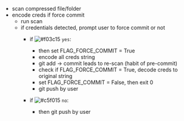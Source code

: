 - scan compressed file/folder
- encode creds if force commit
  - run scan
  - if credentials detected, prompt user to force commit or not
    - if ![#f03c15](https://via.placeholder.com/15/f03c15/000000) `yes`:
      - then set FLAG_FORCE_COMMIT = True
      - encode all creds string
      - git add -> commit leads to re-scan (habit of pre-commit)
      - check if FLAG_FORCE_COMMIT = True, decode creds to original string
      - set FLAG_FORCE_COMMIT = False, then exit 0
      - git push by user

    - if ![#c5f015](https://via.placeholder.com/15/c5f015/000000) `no`:
      - then git push by user